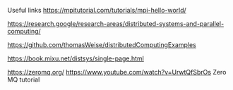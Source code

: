 Useful links
https://mpitutorial.com/tutorials/mpi-hello-world/

https://research.google/research-areas/distributed-systems-and-parallel-computing/

https://github.com/thomasWeise/distributedComputingExamples

https://book.mixu.net/distsys/single-page.html


https://zeromq.org/
https://www.youtube.com/watch?v=UrwtQfSbrOs
Zero MQ tutorial 
